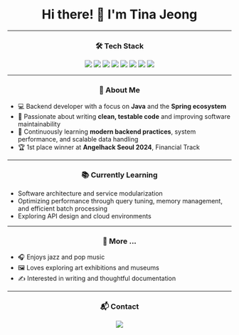 <h1 align="center">Hi there! 👋 I'm Tina Jeong</h1>


---

<h3 align="center">🛠 Tech Stack</h3>

<p align="center">
  <img src="https://img.shields.io/badge/Java-008FC7?style=for-the-badge&logo=Java&logoColor=white"/>
  <img src="https://img.shields.io/badge/Spring%20Boot-6DB33F?style=for-the-badge&logo=springboot&logoColor=white"/>
  <img src="https://img.shields.io/badge/Spring%20Batch-6DB33F?style=for-the-badge&logo=spring&logoColor=white"/>
  <img src="https://img.shields.io/badge/PostgreSQL-336791?style=for-the-badge&logo=postgresql&logoColor=white"/>
  <img src="https://img.shields.io/badge/MySQL-4479A1?style=for-the-badge&logo=mysql&logoColor=white"/>
  <img src="https://img.shields.io/badge/JUnit5-25A162?style=for-the-badge&logo=junit5&logoColor=white"/>
  <img src="https://img.shields.io/badge/Linux-FCC624?style=for-the-badge&logo=linux&logoColor=black"/>
  <img src="https://img.shields.io/badge/Gradle-02303A?style=for-the-badge&logo=gradle&logoColor=white"/>
</p>

---

<h3 align="center">🚀 About Me</h3>

- 💻 Backend developer with a focus on **Java** and the **Spring ecosystem**  
- 🧪 Passionate about writing **clean, testable code** and improving software maintainability  
- 🌱 Continuously learning **modern backend practices**, system performance, and scalable data handling  
- 🏆 1st place winner at **Angelhack Seoul 2024**, Financial Track

---

<h3 align="center">📚 Currently Learning</h3>

- Software architecture and service modularization 
- Optimizing performance through query tuning, memory management, and efficient batch processing  
- Exploring API design and cloud environments  

---

<h3 align="center">🎨 More ...</h3>

- 🎧 Enjoys jazz and pop music 
- 🖼 Loves exploring art exhibitions and museums  
- ✍️ Interested in writing and thoughtful documentation  

---

<h3 align="center">📬 Contact</h3>

<p align="center">
  <a href="mailto:tinajeong9966@gmail.com" target="_blank">
    <img src="https://img.shields.io/badge/Gmail-D14836?style=for-the-badge&logo=gmail&logoColor=white"/>
  </a>
</p>
